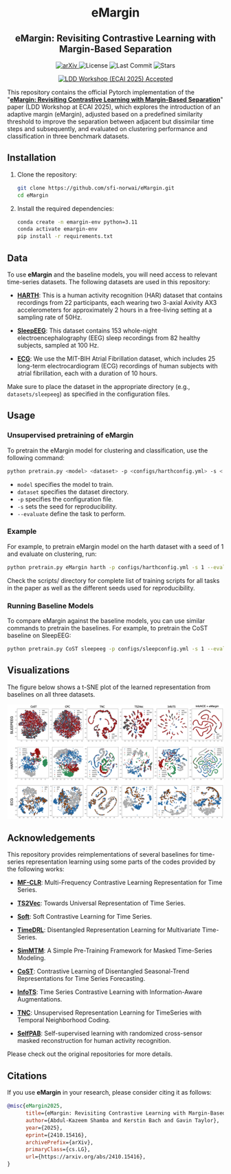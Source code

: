 <h1 align="center">eMargin</h1>
<h2 align="center">eMargin: Revisiting Contrastive Learning with Margin-Based Separation</h2>

<p align="center">
  <a href="https://arxiv.org/abs/2410.15416">
    <img alt="arXiv" src="https://img.shields.io/badge/arXiv-2410.15416-b31b1b.svg">
  </a>
  <img alt="License" src="https://img.shields.io/github/license/sfi-norwai/eMargin">
  <img alt="Last Commit" src="https://img.shields.io/github/last-commit/sfi-norwai/eMargin">
  <img alt="Stars" src="https://img.shields.io/github/stars/sfi-norwai/eMargin?style=social">
</p>

<p align="center">
  <a href="https://ldd.kssk.pwr.edu.pl">
    <img alt="LDD Workshop (ECAI 2025) Accepted" src="https://img.shields.io/badge/Accepted%20at-LDD Workshop (ECAI%202025)-blueviolet">
  </a>
</p>

This repository contains the official Pytorch implementation of the "[**eMargin: Revisiting Contrastive Learning with Margin-Based Separation**](https://arxiv.org/abs/2410.15416)" paper (LDD Workshop at ECAI 2025), which explores the introduction of an adaptive margin (eMargin), adjusted
based on a predefined similarity threshold to improve the separation
between adjacent but dissimilar time steps and subsequently, and evaluated on clustering performance and classification in three benchmark datasets.


## Installation

1. Clone the repository:
    ```bash
    git clone https://github.com/sfi-norwai/eMargin.git
    cd eMargin
    ```

2. Install the required dependencies:
    ```bash
    conda create -n emargin-env python=3.11
    conda activate emargin-env
    pip install -r requirements.txt
    ```

## Data


To use **eMargin** and the baseline models, you will need access to relevant time-series datasets. The following datasets are used in this repository:

- [**HARTH**](https://archive.ics.uci.edu/dataset/779/harth): This is a human activity recognition (HAR) dataset that contains recordings from 22 participants, each wearing two 3-axial Axivity AX3 accelerometers for approximately 2 hours in a free-living setting at a sampling rate of 50Hz.

- [**SleepEEG**](https://www.physionet.org/content/sleep-edfx/1.0.0/): This dataset contains 153 whole-night electroencephalography (EEG) sleep recordings from 82 healthy subjects, sampled at 100 Hz.

- [**ECG**](https://physionet.org/content/afdb/1.0.0/): We use the MIT-BIH Atrial Fibrillation dataset, which includes 25 long-term electrocardiogram (ECG) recordings of human subjects with atrial fibrillation, each with a duration of 10 hours.

Make sure to place the dataset in the appropriate directory (e.g., `datasets/sleepeeg`) as specified in the configuration files.


## Usage

### Unsupervised pretraining of eMargin

To pretrain the eMargin model for clustering and classification, use the following command:

```bash
python pretrain.py <model> <dataset> -p <configs/harthconfig.yml> -s < > --evaluate < >

```
- `model` specifies the model to train.
- `dataset` specifies the dataset directory.
- `-p` specifies the configuration file.
- `-s` sets the seed for reproducibility.
- `--evaluate` define the task to perform.

### Example
For example, to pretrain eMargin model on the harth dataset with a seed of 1 and evaluate on clustering, run:
```bash
python pretrain.py eMargin harth -p configs/harthconfig.yml -s 1 --evaluate clustering
```
Check the scripts/ directory for complete list of training scripts for all tasks in the paper as well as the different seeds used for reproducibility.

### Running Baseline Models
To compare eMargin against the baseline models, you can use similar commands to pretrain the baselines. For example, to pretrain the CoST baseline on SleepEEG:

```bash
python pretrain.py CoST sleepeeg -p configs/sleepconfig.yml -s 1 --evaluate clustering
```

## Visualizations

The figure below shows a t-SNE plot of the learned representation from baselines on all three datasets.

![t-SNE Visualization](./images/tSNEeMa.png?raw=true "Title")


## Acknowledgements

This repository provides reimplementations of several baselines for time-series representation learning using some parts of the codes provided by the following  works:

- [**MF-CLR**](https://github.com/duanjufang/MF-CLR): Multi-Frequency Contrastive Learning Representation for Time Series.

- [**TS2Vec**](https://github.com/zhihanyue/ts2vec): Towards Universal Representation of Time Series.

- [**Soft**](https://github.com/seunghan96/softclt?tab=readme-ov-file): Soft Contrastive Learning for Time Series.
- [**TimeDRL**](https://github.com/blacksnail789521/TimeDRL): Disentangled Representation Learning for Multivariate Time-Series.

- [**SimMTM**](https://github.com/thuml/SimMTM): A Simple Pre-Training Framework for Masked Time-Series Modeling.

- [**CoST**](https://github.com/salesforce/CoST): Contrastive Learning of Disentangled Seasonal-Trend Representations for Time Series Forecasting.
- [**InfoTS**](https://github.com/chengw07/InfoTS): Time Series Contrastive Learning with Information-Aware Augmentations.
- [**TNC**](https://github.com/sanatonek/TNC_representation_learning): Unsupervised Representation Learning for TimeSeries with Temporal Neighborhood Coding.
- [**SelfPAB**](https://github.com/ntnu-ai-lab/SelfPAB): Self-supervised learning with randomized cross-sensor masked reconstruction for human activity recognition.

Please check out the original repositories for more details.

## Citations

If you use **eMargin** in your research, please consider citing it as follows:

```bibtex
@misc{eMargin2025,
      title={eMargin: Revisiting Contrastive Learning with Margin-Based Separation}, 
      author={Abdul-Kazeem Shamba and Kerstin Bach and Gavin Taylor},
      year={2025},
      eprint={2410.15416},
      archivePrefix={arXiv},
      primaryClass={cs.LG},
      url={https://arxiv.org/abs/2410.15416}, 
}